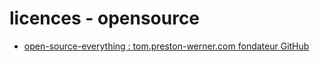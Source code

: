 # licences - opensource

- [open-source-everything : tom.preston-werner.com fondateur GitHub](http://tom.preston-werner.com/2011/11/22/open-source-everything.html)
